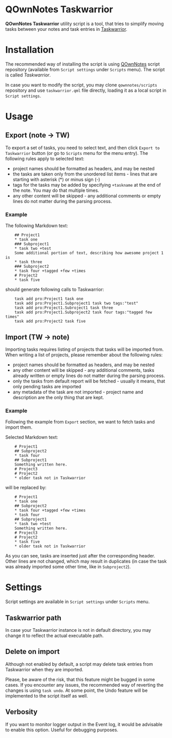QOwnNotes Taskwarrior
========================

**QOwnNotes Taskwarrior** utility script is a tool, that tries to simplify moving  tasks between your notes and task entries in [Taskwarrior](http://taskwarrior.org). 

# Installation

The recommended way of installing the script is using [QOwnNotes](http://qownnotes.org) script repository (available from `Script settings` under `Scripts` menu). The script is called *Taskwarrior*.

In case you want to modify the script, you may clone `qownnotes/scripts` repository and use `taskwarrior.qml` file directly, loading it as a local script in `Script settings`.

# Usage

## Export (note -> TW)

To export a set of tasks, you need to select text, and then click `Export to Taskwarrior` button (or go to `Scripts` menu for the menu entry). The following rules apply to selected text:

* project names should be formatted as headers, and may be nested
* the tasks are taken only from the unordered list items - lines that are starting with asterisk (*) or minus sign (-)
* tags for the tasks may be added by specifying `+taskname` at the end of the note. You may do that multiple times.
* any other content will be skipped - any additional comments or empty lines do not matter during the parsing process.

### Example

The following Markdown text:

        ## Project1
        * task one
        ### Subproject1
        * task two +test
        Some additional portion of text, describing how awesome project 1 is
        * task three
        ### Subproject2
        * task four +tagged +few +times
        # Project2
        * task five

should generate following calls to Taskwarrior:

        task add pro:Project1 task one
        task add pro:Project1.Subproject1 task two tags:"test"
        task add pro:Project1.Subroject1 task three
        task add pro:Project1.Subproject2 task four tags:"tagged few times"
        task add pro:Project2 task five

## Import (TW -> note)

Importing tasks requires listing of projects that tasks will be imported from. When writing a list of projects, please remember about the following rules:

* project names should be formatted as headers, and may be nested
* any other content will be skipped - any additional comments, tasks already written or empty lines do not matter during the parsing process.
* only the tasks from default report will be fetched - usually it means, that only pending tasks are imported
* any metadata of the task are not imported - project name and description are the only thing that are kept.

### Example

Following the example from `Export` section, we want to fetch tasks and import them. 

Selected Markdown text:

        # Project1
        ## Subproject2
        * task four
        ## Subproject1
        Something written here.
        # Project3
        # Project2
        * older task not in Taskwarrior

will be replaced by:

        # Project1
        * task one
        ## Subproject2
        * task four +tagged +few +times
        * task four
        ## Subproject1
        * task two +test
        Something written here.
        # Project3
        # Project2
        * task five
        * older task not in Taskwarrior

As you can see, tasks are inserted just after the corresponding header. Other lines are not changed, which may result in duplicates (in case the task was already imported some other time, like in `Subproject2`).

# Settings

Script settings are available in `Script settings` under `Scripts` menu.

## Taskwarrior path

In case your Taskwarrior instance is not in default directory, you may change it to reflect the actual executable path.

## Delete on import

Although not enabled by default, a script may delete task entries from Taskwarrior when they are imported. 

Please, be aware of the risk, that this feature might be bugged in some cases. If you encounter any issues, the recommended way of reverting the changes is using `task undo`. At some point, the Undo feature will be implemented to the script itself as well.

## Verbosity

If you want to monitor logger output in the Event log, it would be advisable to enable this option. Useful for debugging purposes.